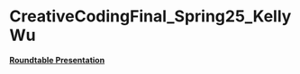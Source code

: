 # CreativeCodingFinal_Spring25_KellyWu

[**Roundtable Presentation**](/roundtable_presentation/README.md)